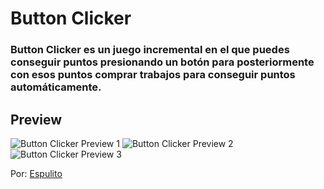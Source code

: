 # Button Clicker

### Button Clicker es un juego incremental en el que puedes conseguir puntos presionando un botón para posteriormente con esos puntos comprar trabajos para conseguir puntos automáticamente.

## Preview

![Button Clicker Preview 1](https://button-clicker.com/img/#home.png)
![Button Clicker Preview 2](https://button-clicker.com/img/#jobs.png)
![Button Clicker Preview 3 ](https://button-clicker.com/img/#settings.png)

Por: [Espulito](https://instagram.com/Martin_Reale13)